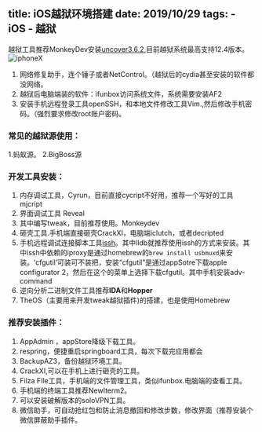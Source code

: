 title: iOS越狱环境搭建
date: 2019/10/29
tags: 
	- iOS
	- 越狱
---
越狱工具推荐MonkeyDev安装[uncover3.6.2](https://github.com/pwn20wndstuff/Undecimus/releases),目前越狱系统最高支持12.4版本。
![iphoneX](https://raw.githubusercontent.com/WymanY/PicBed/master/img/iphoneX.jpg)
<!-- more -->

1. 网络修复助手，连个锤子或者NetControl。（越狱后的cydia甚至安装的软件都没网络。
2. 越狱后电脑端装的软件：ifunbox访问系统文件，系统需要安装AF2
3. 安装手机远程登录工具openSSH，和本地文件修改工具Vim.,然后修改手机密码。（强烈要求修改root账户密码。

### 常见的越狱源使用：
1.蚂蚁源。
2.BigBoss源

### 开发工具安装：
1. 内存调试工具，Cyrun，目前直接cycript不好用，推荐一个写好的工具mjcript
2. 界面调试工具 Reveal
3. 其中编写tweak，目前推荐使用。Monkeydev
4. 砸壳工具.手机端直接砸壳CrackXI，电脑端iclutch，或者decripted
5. 手机远程调试连接脚本工具[issh](https://github.com/4ch12dy/issh)。其中lldb就推荐使用issh的方式来安装。其中issh中依赖的iproxy是通过homebrew的`brew install usbmuxd`来安装。‘cfgutil’可装可不装把，安装“cfgutil”是通过appSotre下载apple configurator 2，然后在这个的菜单上选择下载cfgutil。其中手机安装adv-command
6. 逆向分析二进制文件工具推荐**IDA**和**Hopper**
7. TheOS（主要用来开发tweak越狱插件)的搭建，也是使用Homebrew


### 推荐安装插件：
1. AppAdmin ，appStore降级下载工具。
2. respring，便捷重启springboard工具，每次下载完应用都会
3. BackupAZ3，备份越狱环境工具。
4. CrackXI,可以在手机上进行砸壳的工具。
5. Filza FIle工具，手机端的文件管理工具，类似ifunbox.电脑端的查看工具。
6. 手机端的终端工具推荐NewIterm2。
7. 可以安装破解版本的soloVPN工具。
8. 微信助手，可自动抢红包和防止消息撤回和修改步数，修改界面（推荐安装个微信屏蔽助手插件。
